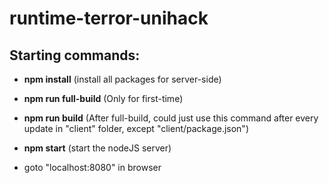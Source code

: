 # runtime-terror-unihack

## Starting commands:

* **npm install** (install all packages for server-side)

* **npm run full-build**   (Only for first-time)

- **npm run build** (After full-build, could just use this command after every update in "client" folder, except "client/package.json")

* **npm start** (start the nodeJS server)

* goto "localhost:8080" in browser

